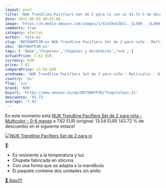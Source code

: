 ```yaml
---
layout: post
title: 'NUK Trendline Pacifiers Set de 2 para ni con un 43.72 % de descuento'
date: 2021-06-03 09:55:04
image: 'https://m.media-amazon.com/images/I/41nXSwCGbCL._SL500_._SL400_.jpg'
comments: true
category: ofertas
author: 'tole.es'
slug: 'B075NHTF3R-es NUK Trendline Pacifiers Set de 2 para niña - Multicolor -...'
sku: 'B075NHTF3R-es'
tags: [ 'Bebé','Chupetes','Chupetes y mordedores','nuk', ]
actualPrice: 7.62 EUR
currency: EUR
price: 7.62
comparePrice: 13.54 EUR
prodname: 'NUK Trendline Pacifiers Set de 2 para niña - Multicolor - 0-6 meses'
country: 'es'
flag: '🇪🇸'
brand: 'NUK'
buyurl: 'https://www.amazon.es/dp/B075NHTF3R/?tag=tolees-21'
descuento: '43.72'
average: '7.62'
---
```


En este momento está [NUK Trendline Pacifiers Set de 2 para niña - Multicolor - 0-6 meses](https://www.amazon.es/dp/B075NHTF3R/?tag=tolees-21) a 7.62 EUR (original: 13.54 EUR) (43.72 %  de descuento) en el siguiente enlace!

[![NUK Trendline Pacifiers Set de 2 para ni](https://m.media-amazon.com/images/I/41nXSwCGbCL._SL500_._SL400_.jpg)](https://www.amazon.es/dp/B075NHTF3R/?tag=tolees-21)

🔎:

- Es resistente a la temperatura y luz
- Chupete fabricada en silicona
- Con una forma que se adapta a la mandíbula
- El paquete contiene dos unidades sin anillo

[🛒 Aquí!!!](https://www.amazon.es/dp/B075NHTF3R/?tag=tolees-21)

